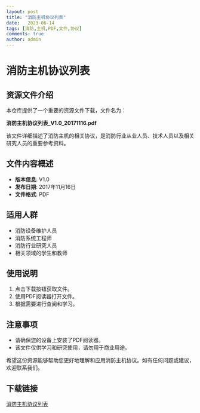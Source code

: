 ```yaml
---
layout: post
title: "消防主机协议列表"
date:   2023-06-14
tags: [消防,主机,PDF,文件,协议]
comments: true
author: admin
---
```

# 消防主机协议列表

## 资源文件介绍

本仓库提供了一个重要的资源文件下载，文件名为：

**消防主机协议列表_V1.0_20171116.pdf**

该文件详细描述了消防主机的相关协议，是消防行业从业人员、技术人员以及相关研究人员的重要参考资料。

## 文件内容概述

- **版本信息**: V1.0
- **发布日期**: 2017年11月16日
- **文件格式**: PDF

## 适用人群

- 消防设备维护人员
- 消防系统工程师
- 消防行业研究人员
- 相关领域的学生和教师

## 使用说明

1. 点击下载按钮获取文件。
2. 使用PDF阅读器打开文件。
3. 根据需要进行查阅和学习。

## 注意事项

- 请确保您的设备上安装了PDF阅读器。
- 该文件仅供学习和研究使用，请勿用于商业用途。

希望这份资源能够帮助您更好地理解和应用消防主机协议。如有任何问题或建议，欢迎联系我们。

## 下载链接

[消防主机协议列表](https://pan.quark.cn/s/602e673996e0)